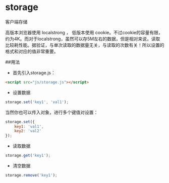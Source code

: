 # storage
客户端存储

高版本浏览器使用 localstrong ， 低版本使用 cookie。不过cookie的容量有限，约为4K。而对于localstrong，虽然可以存5M左右的数据，但是相对来说，读取比较耗性能。据验证，与单次读取的数据量无关，与读取的次数有关！所以设置的格式和对应的值非常重要。

##用法

- 首先引入storage.js：

```html
<script src="js/storage.js"></script>
```

- 设置数据

```javascript
storage.set('key1', 'val1');
```

当然你也可以传入对象，进行多个键值对设置：

```javascript
storage.set({
	key1: 'val1',
	key2: 'val2'
});
```

- 读取数据

```javascript
storage.get('key1');
```

- 清空数据

```javascript
storage.remove('key1');
```
